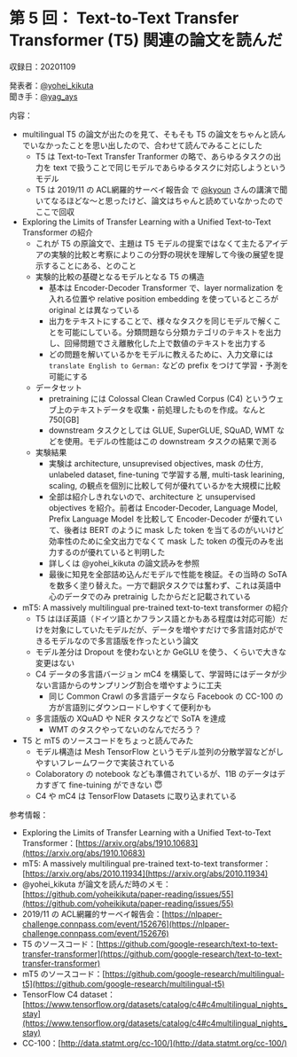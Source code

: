 # 第 5 回： Text-to-Text Transfer Transformer (T5) 関連の論文を読んだ

収録日：20201109

発表者：[@yohei_kikuta](https://twitter.com/yohei_kikuta)  
聞き手：[@yag_ays](https://twitter.com/yag_ays)  

内容：
- multilingual T5 の論文が出たのを見て、そもそも T5 の論文をちゃんと読んでいなかったことを思い出したので、合わせて読んでみることにした
  - T5 は Text-to-Text Transfer Tranformer の略で、あらゆるタスクの出力を text で扱うことで同じモデルであらゆるタスクに対応しようというモデル
  - T5 は 2019/11 の ACL網羅的サーベイ報告会 で [@kyoun](https://twitter.com/kyoun) さんの講演で聞いてなるほどな〜と思ったけど、論文はちゃんと読めていなかったのでここで回収
- Exploring the Limits of Transfer Learning with a Unified Text-to-Text Transformer の紹介
  - これが T5 の原論文で、主題は T5 モデルの提案ではなくて主たるアイデアの実験的比較と考察によりこの分野の現状を理解して今後の展望を提示することにある、とのこと
  - 実験的比較の基礎となるモデルとなる T5 の構造
    - 基本は Encoder-Decoder Transformer で、layer normalization を入れる位置や relative position embedding を使っているところが original とは異なっている
    - 出力をテキストにすることで、様々なタスクを同じモデルで解くことを可能にしている。分類問題なら分類カテゴリのテキストを出力し、回帰問題でさえ離散化した上で数値のテキストを出力する
    - どの問題を解いているかをモデルに教えるために、入力文章には `translate English to German:` などの prefix をつけて学習・予測を可能にする
  - データセット
    - pretraining には Colossal Clean Crawled Corpus (C4) というウェブ上のテキストデータを収集・前処理したものを作成。なんと 750[GB]
    - downstream タスクとしては GLUE, SuperGLUE, SQuAD, WMT などを使用。モデルの性能はこの downstream タスクの結果で測る
  - 実験結果
    - 実験は architecture, unsuprevised objectives, mask の仕方, unlabeled dataset, fine-tuning で学習する層, multi-task learining, scaling, の観点を個別に比較して何が優れているかを大規模に比較
    - 全部は紹介しきれないので、architecture と unsupervised objectives を紹介。前者は Encoder-Decoder, Language Model, Prefix Language Model を比較して Encoder-Decoder が優れていて、後者は BERT のように mask した token を当てるのがいいけど効率性のために全文出力でなくて mask した token の復元のみを出力するのが優れていると判明した
    - 詳しくは @yohei_kikuta の論文読みを参照
    - 最後に知見を全部詰め込んだモデルで性能を検証。その当時の SoTA を数多く塗り替えた。一方で翻訳タスクでは奮わず、これは英語中心のデータでのみ pretrainig したからだと記載されている
- mT5: A massively multilingual pre-trained text-to-text transformer の紹介
  - T5 はほぼ英語（ドイツ語とかフランス語とかもある程度は対応可能）だけを対象にしていたモデルだが、データを増やすだけで多言語対応ができるモデルなので多言語版を作ったという論文
  - モデル差分は Dropout を使わないとか GeGLU を使う、くらいで大きな変更はない
  - C4 データの多言語バージョン mC4 を構築して、学習時にはデータが少ない言語からのサンプリング割合を増やすように工夫
    - 同じ Common Crawl の多言語データなら Facebook の CC-100 の方が言語別にダウンロードしやすくて便利かも
  - 多言語版の XQuAD や NER タスクなどで SoTA を達成
    - WMT のタスクやってないのなんでだろう？
- T5 と mT5 のソースコードをちょっと読んでみた
  - モデル構造は Mesh TensorFlow というモデル並列の分散学習などがしやすいフレームワークで実装されている
  - Colaboratory の notebook なども準備されているが、11B のデータはデカすぎて fine-tuining ができない :innocent:
  - C4 や mC4 は TensorFlow Datasets に取り込まれている 


参考情報：

- Exploring the Limits of Transfer Learning with a Unified Text-to-Text Transformer：[https://arxiv.org/abs/1910.10683](https://arxiv.org/abs/1910.10683)
- mT5: A massively multilingual pre-trained text-to-text transformer：[https://arxiv.org/abs/2010.11934](https://arxiv.org/abs/2010.11934)
- @yohei_kikuta が論文を読んだ時のメモ：[https://github.com/yoheikikuta/paper-reading/issues/55](https://github.com/yoheikikuta/paper-reading/issues/55)
-  2019/11 の ACL網羅的サーベイ報告会：[https://nlpaper-challenge.connpass.com/event/152676](https://nlpaper-challenge.connpass.com/event/152676)
- T5 のソースコード：[https://github.com/google-research/text-to-text-transfer-transformer](https://github.com/google-research/text-to-text-transfer-transformer)
- mT5 のソースコード：[https://github.com/google-research/multilingual-t5](https://github.com/google-research/multilingual-t5)
- TensorFlow C4 dataset：[https://www.tensorflow.org/datasets/catalog/c4#c4multilingual_nights_stay](https://www.tensorflow.org/datasets/catalog/c4#c4multilingual_nights_stay)
- CC-100：[http://data.statmt.org/cc-100/](http://data.statmt.org/cc-100/)